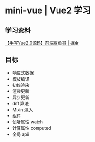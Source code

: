 # mini-vue | Vue2 学习

## 学习资料
[【手写Vue2.0源码】前端鲨鱼哥 | 掘金](https://juejin.cn/post/6935344605424517128#heading-2)

## 目标
+ 响应式数据  
+ 模板编译  
+ 初始渲染  
+ 渲染更新  
+ 异步更新  
+ diff 算法 
+ Mixin 混入    
+ 组件
+ 侦听属性 watch    
+ 计算属性 computed 
+ 全局 apii